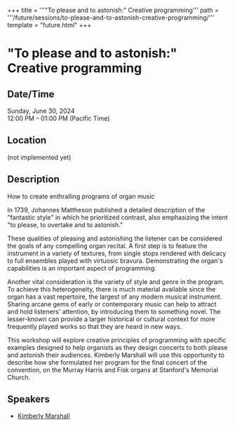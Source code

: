 +++
title = '''"To please and to astonish:" Creative programming'''
path = '''/future/sessions/to-please-and-to-astonish-creative-programming/'''
template = "future.html"
+++

<h1>"To please and to astonish:" Creative programming</h1>
<h2>Date/Time</h2>
<p>Sunday, June 30, 2024<br>
12:00 PM – 01:00 PM (Pacific Time)</p>
<h2>Location</h2>
(not implemented yet)
<h2>Description</h2>
How to create enthralling programs of organ music

In 1739, Johannes Mattheson published a detailed description of the "fantastic style" in which he prioritized contrast, also emphasizing the intent "to please, to overtake and to astonish." 

These qualities of pleasing and astonishing the listener can be considered the goals of any compelling organ recital. A first step is to feature the instrument in a variety of textures, from single stops rendered with delicacy to full ensembles played with virtuosic bravura.  Demonstrating the organ's capabilities is an important aspect of programming.

Another vital consideration is the variety of style and genre in the program. To achieve this heterogeneity, there is much material available since the organ has a vast repertoire, the largest of any modern musical instrument. Sharing arcane gems of early or contemporary music can help to attract and hold listeners' attention, by introducing them to something novel. The lesser-known can provide a larger historical or cultural context for more frequently played works so that they are heard in new ways. 

This workshop will explore creative principles of programming with specific examples designed to help organists as they design concerts to both please and astonish their audiences. Kimberly Marshall will use this opportunity to describe how she formulated her program for the final concert of the convention, on the Murray Harris and Fisk organs at Stanford's Memorial Church.
<h2>Speakers</h2>
<ul><li><a href="/future/speakers/kimberly-marshall/">Kimberly Marshall</a></li>

